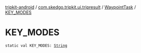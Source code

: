 [tripkit-android](../../index.md) / [com.skedgo.tripkit.ui.tripresult](../index.md) / [WaypointTask](index.md) / [KEY_MODES](./-k-e-y_-m-o-d-e-s.md)

# KEY_MODES

`static val KEY_MODES: `[`String`](https://kotlinlang.org/api/latest/jvm/stdlib/kotlin/-string/index.html)
